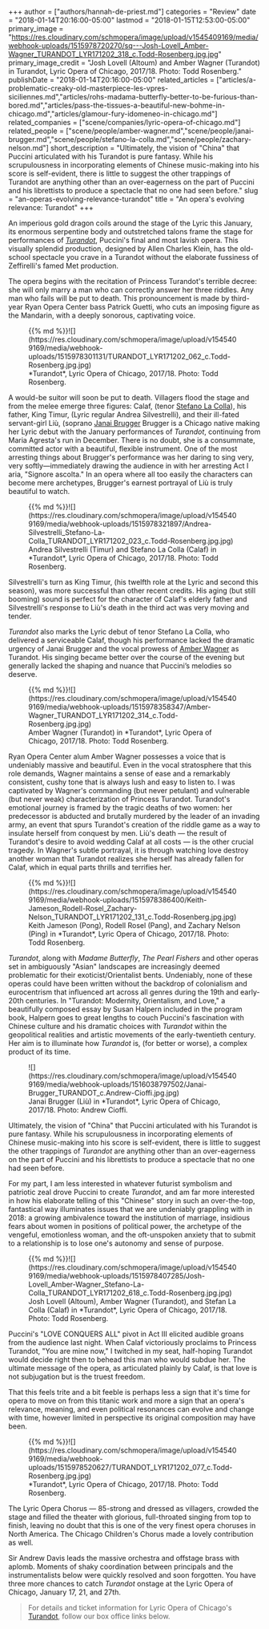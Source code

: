 +++
author = ["authors/hannah-de-priest.md"]
categories = "Review"
date = "2018-01-14T20:16:00-05:00"
lastmod = "2018-01-15T12:53:00-05:00"
primary_image = "https://res.cloudinary.com/schmopera/image/upload/v1545409169/media/webhook-uploads/1515978720270/sq---Josh-Lovell_Amber-Wagner_TURANDOT_LYR171202_318_c.Todd-Rosenberg.jpg.jpg"
primary_image_credit = "Josh Lovell (Altoum) and Amber Wagner (Turandot) in Turandot, Lyric Opera of Chicago, 2017/18. Photo: Todd Rosenberg."
publishDate = "2018-01-14T20:16:00-05:00"
related_articles = ["articles/a-problematic-creaky-old-masterpiece-les-vpres-siciliennes.md","articles/rohs-madama-butterfly-better-to-be-furious-than-bored.md","articles/pass-the-tissues-a-beautiful-new-bohme-in-chicago.md","articles/glamour-fury-idomeneo-in-chicago.md"]
related_companies = ["scene/companies/lyric-opera-of-chicago.md"]
related_people = ["scene/people/amber-wagner.md","scene/people/janai-brugger.md","scene/people/stefano-la-colla.md","scene/people/zachary-nelson.md"]
short_description = "Ultimately, the vision of &quot;China&quot; that Puccini articulated with his Turandot is pure fantasy. While his scrupulousness in incorporating elements of Chinese music-making into his score is self-evident, there is little to suggest the other trappings of Turandot are anything other than an over-eagerness on the part of Puccini and his librettists to produce a spectacle that no one had seen before."
slug = "an-operas-evolving-relevance-turandot"
title = "An opera&#039;s evolving relevance: Turandot"
+++

An imperious gold dragon coils around the stage of the Lyric this January, its enormous serpentine body and outstretched talons frame the stage for performances of [*Turandot*](https://www.lyricopera.org/concertstickets/calendar/2017-2018/productions/lyricopera/turandot-opera-tickets), Puccini's final and most lavish opera. This visually splendid production, designed by Allen Charles Klein, has the old-school spectacle you crave in a Turandot without the elaborate fussiness of Zeffirelli's famed Met production.

The opera begins with the recitation of Princess Turandot's terrible decree: she will only marry a man who can correctly answer her three riddles. Any man who fails will be put to death. This pronouncement is made by third-year Ryan Opera Center bass Patrick Guetti, who cuts an imposing figure as the Mandarin, with a deeply sonorous, captivating voice. 

<figure data-type="image">{{% md %}}![](https://res.cloudinary.com/schmopera/image/upload/v1545409169/media/webhook-uploads/1515978301131/TURANDOT_LYR171202_062_c.Todd-Rosenberg.jpg.jpg)
<figcaption>*Turandot*, Lyric Opera of Chicago, 2017/18. Photo: Todd Rosenberg.</figcaption>
</figure>

A would-be suitor will soon be put to death. Villagers flood the stage and from the melee emerge three figures: Calaf, (tenor [Stefano La Colla](/scene/people/stefano-la-colla/)), his father, King Timur, (Lyric regular Andrea Silvestrelli), and their ill-fated servant-girl Liù, (soprano [Janai Brugger](/scene/people/janai-brugger/.) Brugger is a Chicago native making her Lyric debut with the January performances of *Turandot*, continuing from Maria Agresta's run in December. There is no doubt, she is a consummate, committed actor with a beautiful, flexible instrument. One of the most arresting things about Brugger's performance was her daring to sing very, very softly—immediately drawing the audience in with her arresting Act I aria, "Signore ascolta." In an opera where all too easily the characters can become mere archetypes, Brugger's earnest portrayal of Liù is truly beautiful to watch.

<figure data-type="image">{{% md %}}![](https://res.cloudinary.com/schmopera/image/upload/v1545409169/media/webhook-uploads/1515978321897/Andrea-Silvestrelli_Stefano-La-Colla_TURANDOT_LYR171202_023_c.Todd-Rosenberg.jpg.jpg)
<figcaption>Andrea Silvestrelli (Timur) and Stefano La Colla (Calaf) in *Turandot*, Lyric Opera of Chicago, 2017/18. Photo: Todd Rosenberg.</figcaption>
</figure>

Silvestrelli's turn as King Timur, (his twelfth role at the Lyric and second this season), was more successful than other recent credits. His aging (but still booming) sound is perfect for the character of Calaf's elderly father and Silvestrelli's response to Liù's death in the third act was very moving and tender.

*Turandot* also marks the Lyric debut of tenor Stefano La Colla, who delivered a serviceable Calaf, though his performance lacked the dramatic urgency of Janai Brugger and the vocal prowess of [Amber Wagner](/scene/people/amber-wagner/) as Turandot. His singing became better over the course of the evening but generally lacked the shaping and nuance that Puccini’s melodies so deserve.

<figure data-type="image">{{% md %}}![](https://res.cloudinary.com/schmopera/image/upload/v1545409169/media/webhook-uploads/1515978358347/Amber-Wagner_TURANDOT_LYR171202_314_c.Todd-Rosenberg.jpg.jpg)
<figcaption>Amber Wagner (Turandot) in *Turandot*, Lyric Opera of Chicago, 2017/18. Photo: Todd Rosenberg.</figcaption>
</figure>

Ryan Opera Center alum Amber Wagner possesses a voice that is undeniably massive and beautiful. Even in the vocal stratosphere that this role demands, Wagner maintains a sense of ease and a remarkably consistent, cushy tone that is always lush and easy to listen to. I was
captivated by Wagner's commanding (but never petulant) and vulnerable (but never weak) characterization of Princess Turandot. Turandot's emotional journey is framed by the tragic deaths of two women: her predecessor is abducted and brutally murdered by the leader of an invading army, an event that spurs Turandot's creation of the riddle game as a way to insulate herself from conquest by men. Liù's death — the result of Turandot's desire to avoid wedding Calaf at all costs — is the other crucial tragedy. In Wagner's subtle portrayal, it is through watching love destroy another woman that Turandot realizes she herself has already fallen for Calaf, which in equal parts thrills and terrifies her.

<figure data-type="image">{{% md %}}![](https://res.cloudinary.com/schmopera/image/upload/v1545409169/media/webhook-uploads/1515978386400/Keith-Jameson_Rodell-Rosel_Zachary-Nelson_TURANDOT_LYR171202_131_c.Todd-Rosenberg.jpg.jpg)
<figcaption>Keith Jameson (Pong), Rodell Rosel (Pang), and Zachary Nelson (Ping) in *Turandot*, Lyric Opera of Chicago, 2017/18. Photo: Todd Rosenberg.</figcaption>
</figure>

*Turandot*, along with *Madame Butterfly*, *The Pearl Fishers* and other operas set in ambiguously "Asian" landscapes are increasingly deemed problematic for their exoticist/Orientalist bents. Undeniably, none of these operas could have been written without
the backdrop of colonialism and eurocentrism that influenced art across all genres during the 19th and early-20th centuries. In "Turandot: Modernity, Orientalism, and Love," a beautifully composed essay by Susan Halpern included in the program book, Halpern goes to great lengths to couch Puccini's fascination with Chinese culture and his dramatic choices with *Turandot* within the geopolitical realities and artistic movements of the early-twentieth century. Her aim is to illuminate how *Turandot* is, (for better or worse), a complex product of its time.

<figure data-type="image">![](https://res.cloudinary.com/schmopera/image/upload/v1545409169/media/webhook-uploads/1516038797502/Janai-Brugger_TURANDOT_c.Andrew-Cioffi.jpg.jpg)
<figcaption>Janai Brugger (Liù) in *Turandot*, Lyric Opera of Chicago, 2017/18. Photo: Andrew Cioffi.</figcaption>
</figure>

Ultimately, the vision of "China" that Puccini articulated with his Turandot is pure fantasy. While his scrupulousness in incorporating elements of Chinese music-making into his score is self-evident, there is little to suggest the other trappings of *Turandot* are anything other than an over-eagerness on the part of Puccini and his librettists to produce a spectacle that no one had seen before.

For my part, I am less interested in whatever futurist symbolism and patriotic zeal drove Puccini to create *Turandot*, and am far more interested in how his elaborate telling of this "Chinese" story in such an over-the-top, fantastical way illuminates issues that we are undeniably grappling with in 2018: a growing ambivalence toward the institution of marriage, insidious fears about women in positions of political power, the archetype of the vengeful, emotionless woman, and the oft-unspoken anxiety that to submit to a relationship is to lose one's autonomy and sense of purpose. 

<figure data-type="image">{{% md %}}![](https://res.cloudinary.com/schmopera/image/upload/v1545409169/media/webhook-uploads/1515978407285/Josh-Lovell_Amber-Wagner_Stefano-La-Colla_TURANDOT_LYR171202_618_c.Todd-Rosenberg.jpg.jpg)
<figcaption>Josh Lovell (Altoum), Amber Wagner (Turandot), and Stefan La Colla (Calaf) in *Turandot*, Lyric Opera of Chicago, 2017/18. Photo: Todd Rosenberg.</figcaption>
</figure>

Puccini's "LOVE CONQUERS ALL" pivot in Act III elicited audible groans from the audience last night. When Calaf victoriously proclaims to Princess Turandot, "You are mine now," I twitched in my seat, half-hoping Turandot would decide right then to behead this man who would subdue her. The ultimate message of the opera, as articulated plainly by Calaf, is that love is not subjugation but is the truest freedom. 

That this feels trite and a bit feeble is perhaps less a sign that it's time for opera to move on from this titanic work and more a sign that an opera's relevance, meaning, and even political resonances can evolve and change with time, however limited in perspective its original composition may have been.

<figure data-type="image">{{% md %}}![](https://res.cloudinary.com/schmopera/image/upload/v1545409169/media/webhook-uploads/1515978520627/TURANDOT_LYR171202_077_c.Todd-Rosenberg.jpg.jpg)
<figcaption>*Turandot*, Lyric Opera of Chicago, 2017/18. Photo: Todd Rosenberg.</figcaption>
</figure>

The Lyric Opera Chorus — 85-strong and dressed as villagers, crowded the stage and filled the theater with glorious, full-throated singing from top to finish, leaving no doubt that this is one of the very finest opera choruses in North America. The Chicago Children's Chorus made a lovely contribution as well.

Sir Andrew Davis leads the massive orchestra and offstage brass with aplomb. Moments of shaky coordination between principals and the instrumentalists below were quickly resolved and soon forgotten. You have three more chances to catch *Turandot* onstage at the Lyric Opera of Chicago, January 17, 21, and 27th.

>For details and ticket information for Lyric Opera of Chicago's [Turandot](https://www.lyricopera.org/concertstickets/calendar/2017-2018/productions/lyricopera/turandot-opera-tickets), follow our box office links below.
